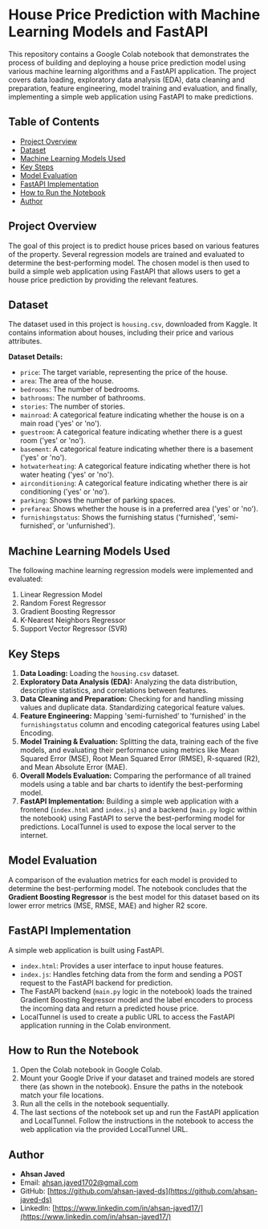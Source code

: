 # House Price Prediction with Machine Learning Models and FastAPI

This repository contains a Google Colab notebook that demonstrates the process of building and deploying a house price prediction model using various machine learning algorithms and a FastAPI application. The project covers data loading, exploratory data analysis (EDA), data cleaning and preparation, feature engineering, model training and evaluation, and finally, implementing a simple web application using FastAPI to make predictions.

## Table of Contents

- [Project Overview](#project-overview)
- [Dataset](#dataset)
- [Machine Learning Models Used](#machine-learning-models-used)
- [Key Steps](#key-steps)
- [Model Evaluation](#model-evaluation)
- [FastAPI Implementation](#fastapi-implementation)
- [How to Run the Notebook](#how-to-run-the-notebook)
- [Author](#author)

## Project Overview

The goal of this project is to predict house prices based on various features of the property. Several regression models are trained and evaluated to determine the best-performing model. The chosen model is then used to build a simple web application using FastAPI that allows users to get a house price prediction by providing the relevant features.

## Dataset

The dataset used in this project is `housing.csv`, downloaded from Kaggle. It contains information about houses, including their price and various attributes.

**Dataset Details:**

- `price`: The target variable, representing the price of the house.
- `area`: The area of the house.
- `bedrooms`: The number of bedrooms.
- `bathrooms`: The number of bathrooms.
- `stories`: The number of stories.
- `mainroad`: A categorical feature indicating whether the house is on a main road ('yes' or 'no').
- `guestroom`: A categorical feature indicating whether there is a guest room ('yes' or 'no').
- `basement`: A categorical feature indicating whether there is a basement ('yes' or 'no').
- `hotwaterheating`: A categorical feature indicating whether there is hot water heating ('yes' or 'no').
- `airconditioning`: A categorical feature indicating whether there is air conditioning ('yes' or 'no').
- `parking`: Shows the number of parking spaces.
- `prefarea`: Shows whether the house is in a preferred area ('yes' or 'no').
- `furnishingstatus`: Shows the furnishing status ('furnished', 'semi-furnished', or 'unfurnished').

## Machine Learning Models Used

The following machine learning regression models were implemented and evaluated:

1.  Linear Regression Model
2.  Random Forest Regressor
3.  Gradient Boosting Regressor
4.  K-Nearest Neighbors Regressor
5.  Support Vector Regressor (SVR)

## Key Steps

1.  **Data Loading:** Loading the `housing.csv` dataset.
2.  **Exploratory Data Analysis (EDA):** Analyzing the data distribution, descriptive statistics, and correlations between features.
3.  **Data Cleaning and Preparation:** Checking for and handling missing values and duplicate data. Standardizing categorical feature values.
4.  **Feature Engineering:** Mapping 'semi-furnished' to 'furnished' in the `furnishingstatus` column and encoding categorical features using Label Encoding.
5.  **Model Training & Evaluation:** Splitting the data, training each of the five models, and evaluating their performance using metrics like Mean Squared Error (MSE), Root Mean Squared Error (RMSE), R-squared (R2), and Mean Absolute Error (MAE).
6.  **Overall Models Evaluation:** Comparing the performance of all trained models using a table and bar charts to identify the best-performing model.
7.  **FastAPI Implementation:** Building a simple web application with a frontend (`index.html` and `index.js`) and a backend (`main.py` logic within the notebook) using FastAPI to serve the best-performing model for predictions. LocalTunnel is used to expose the local server to the internet.

## Model Evaluation

A comparison of the evaluation metrics for each model is provided to determine the best-performing model. The notebook concludes that the **Gradient Boosting Regressor** is the best model for this dataset based on its lower error metrics (MSE, RMSE, MAE) and higher R2 score.

## FastAPI Implementation

A simple web application is built using FastAPI.
-   `index.html`: Provides a user interface to input house features.
-   `index.js`: Handles fetching data from the form and sending a POST request to the FastAPI backend for prediction.
-   The FastAPI backend (`main.py` logic in the notebook) loads the trained Gradient Boosting Regressor model and the label encoders to process the incoming data and return a predicted house price.
-   LocalTunnel is used to create a public URL to access the FastAPI application running in the Colab environment.

## How to Run the Notebook

1.  Open the Colab notebook in Google Colab.
2.  Mount your Google Drive if your dataset and trained models are stored there (as shown in the notebook). Ensure the paths in the notebook match your file locations.
3.  Run all the cells in the notebook sequentially.
4.  The last sections of the notebook set up and run the FastAPI application and LocalTunnel. Follow the instructions in the notebook to access the web application via the provided LocalTunnel URL.

## Author

-   **Ahsan Javed**
-   Email: ahsan.javed1702@gmail.com
-   GitHub: [https://github.com/ahsan-javed-ds](https://github.com/ahsan-javed-ds)
-   LinkedIn: [https://www.linkedin.com/in/ahsan-javed17/](https://www.linkedin.com/in/ahsan-javed17/)
